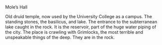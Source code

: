 Mole’s Hall

Old druid temple, now used by the University College as a campus. The standing stones, the basilicus, and lake. The entrance to the subterranean lake caught in the rock. It is the reservoir, part of the huge water piping of the city. The place is crawling with Grimlocks, the most terrible and unspeakable things of the deep. They are in the rock.